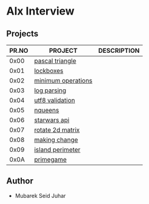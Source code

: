 # Alx Interview

## Projects

| PR.NO |	PROJECT |	DESCRIPTION |
| ----- | ------- | ----------- |
| 0x00  | [pascal triangle](./0x00-pascal_triangle/) |
| 0x01  | [lockboxes](./0x01-lockboxes/) |
| 0x02  | [minimum operations](./0x02-minimum_operations/) |
| 0x03  | [log parsing](./0x03-log_parsing/) |
| 0x04  | [utf8 validation](./0x04-utf8_validation/) |
| 0x05  | [nqueens](./0x05-nqueens/) |
| 0x06  | [starwars api](./0x06-starwars_api/) |
| 0x07  | [rotate 2d matrix](./0x07-rotate_2d_matrix) |
| 0x08  | [making change](./0x08-making_change) |
| 0x09  | [island perimeter](./0x09-island_perimeter/) |
| 0x0A  | [primegame](./0x0A-primegame/) |

## Author

- Mubarek Seid Juhar
